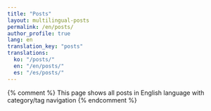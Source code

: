 ```yaml
---
title: "Posts"
layout: multilingual-posts
permalink: /en/posts/
author_profile: true
lang: en
translation_key: "posts"
translations:
  ko: "/posts/"
  en: "/en/posts/"
  es: "/es/posts/"
---
```


{% comment %}
This page shows all posts in English language with category/tag navigation
{% endcomment %}